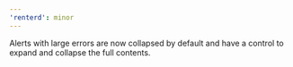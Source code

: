 ```yaml
---
'renterd': minor
---
```


Alerts with large errors are now collapsed by default and have a control to expand and collapse the full contents.
